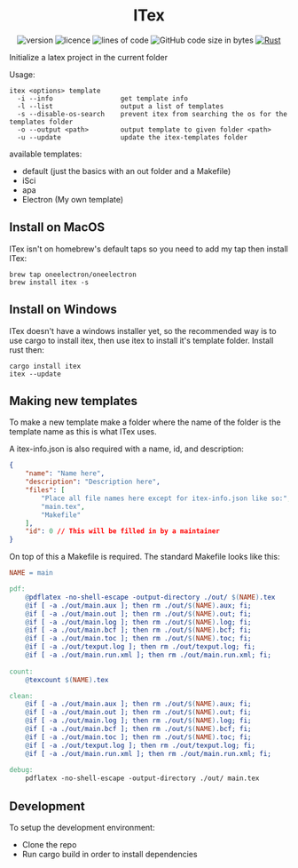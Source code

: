 <div align="center">

# ITex 

![version](https://img.shields.io/github/v/tag/oneelectron/itex?color=orange)
![licence](https://img.shields.io/github/license/oneelectron/itex?color=blue)
![lines of code](https://img.shields.io/tokei/lines/github/oneelectron/itex?color=green)
![GitHub code size in bytes](https://img.shields.io/github/languages/code-size/oneelectron/itex?color=red)
[![Rust](https://github.com/oneElectron/itex/actions/workflows/rust.yml/badge.svg?branch=main)](https://github.com/oneElectron/itex/actions/workflows/rust.yml)

</div>

Initialize a latex project in the current folder

Usage:
```
itex <options> template
  -i --info                 get template info
  -l --list                 output a list of templates
  -s --disable-os-search    prevent itex from searching the os for the templates folder
  -o --output <path>        output template to given folder <path>
  -u --update               update the itex-templates folder
```

available templates:
- default (just the basics with an out folder and a Makefile)
- iSci
- apa
- Electron (My own template)

## Install on MacOS
ITex isn't on homebrew's default taps so you need to add my tap then install ITex:
```
brew tap oneelectron/oneelectron
brew install itex -s
```

## Install on Windows
ITex doesn't have a windows installer yet, so the recommended way is to use cargo to install itex, then use itex to install it's template folder.
Install rust then:
```
cargo install itex
itex --update
```

## Making new templates
To make a new template make a folder where the name of the folder is the template name as this is what ITex uses.

A itex-info.json is also required with a name, id, and description:
```json
{
    "name": "Name here",
    "description": "Description here",
    "files": [
        "Place all file names here except for itex-info.json like so:",
        "main.tex", 
        "Makefile"
    ],
    "id": 0 // This will be filled in by a maintainer
}
```

On top of this a Makefile is required. The standard Makefile looks like this:
```Makefile
NAME = main

pdf:
	@pdflatex -no-shell-escape -output-directory ./out/ $(NAME).tex
	@if [ -a ./out/main.aux ]; then rm ./out/$(NAME).aux; fi;
	@if [ -a ./out/main.out ]; then rm ./out/$(NAME).out; fi;
	@if [ -a ./out/main.log ]; then rm ./out/$(NAME).log; fi;
	@if [ -a ./out/main.bcf ]; then rm ./out/$(NAME).bcf; fi;
	@if [ -a ./out/main.toc ]; then rm ./out/$(NAME).toc; fi;
	@if [ -a ./out/texput.log ]; then rm ./out/texput.log; fi;
	@if [ -a ./out/main.run.xml ]; then rm ./out/main.run.xml; fi;
	
count:
	@texcount $(NAME).tex

clean: 
	@if [ -a ./out/main.aux ]; then rm ./out/$(NAME).aux; fi;
	@if [ -a ./out/main.out ]; then rm ./out/$(NAME).out; fi;
	@if [ -a ./out/main.log ]; then rm ./out/$(NAME).log; fi;
	@if [ -a ./out/main.bcf ]; then rm ./out/$(NAME).bcf; fi;
	@if [ -a ./out/main.toc ]; then rm ./out/$(NAME).toc; fi;
	@if [ -a ./out/texput.log ]; then rm ./out/texput.log; fi;
	@if [ -a ./out/main.run.xml ]; then rm ./out/main.run.xml; fi;
	
debug:
	pdflatex -no-shell-escape -output-directory ./out/ main.tex

```

## Development
To setup the development environment:
- Clone the repo
- Run cargo build in order to install dependencies
